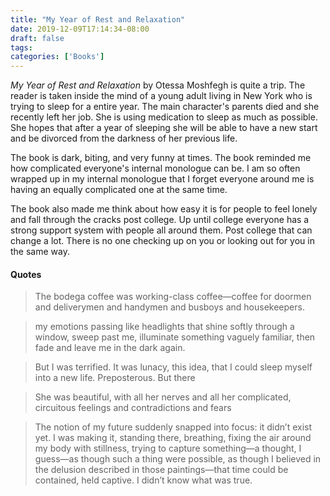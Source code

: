 ```yaml
---
title: "My Year of Rest and Relaxation"
date: 2019-12-09T17:14:34-08:00
draft: false
tags:
categories: ['Books']
---
```


*My Year of Rest and Relaxation* by Otessa Moshfegh is quite a trip. The reader is taken inside the mind of a young adult living in New York who is trying to sleep for a entire year. The main character's parents died and she recently left her job. She is using medication to sleep as much as possible. She hopes that after a year of sleeping she will be able to have a new start and be divorced from the darkness of her previous life.

The book is dark, biting, and very funny at times. The book reminded me how complicated everyone's internal monologue can be. I am so often wrapped up in my internal monologue that I forget everyone around me is having an equally complicated one at the same time.

The book also made me think about how easy it is for people to feel lonely and fall through the cracks post college. Up until college everyone has a strong support system with people all around them. Post college that can change a lot. There is no one checking up on you or looking out for you in the same way.


#### Quotes

> The bodega coffee was working-class coffee—coffee for doormen and deliverymen and handymen and busboys and housekeepers.

<!-- -->

> my emotions passing like headlights that shine softly through a window, sweep past me, illuminate something vaguely familiar, then fade and leave me in the dark again.

<!-- -->

> But I was terrified. It was lunacy, this idea, that I could sleep myself into a new life. Preposterous. But there

<!-- -->

> She was beautiful, with all her nerves and all her complicated, circuitous feelings and contradictions and fears

<!-- -->

> The notion of my future suddenly snapped into focus: it didn’t exist yet. I was making it, standing there, breathing, fixing the air around my body with stillness, trying to capture something—a thought, I guess—as though such a thing were possible, as though I believed in the delusion described in those paintings—that time could be contained, held captive. I didn’t know what was true.
